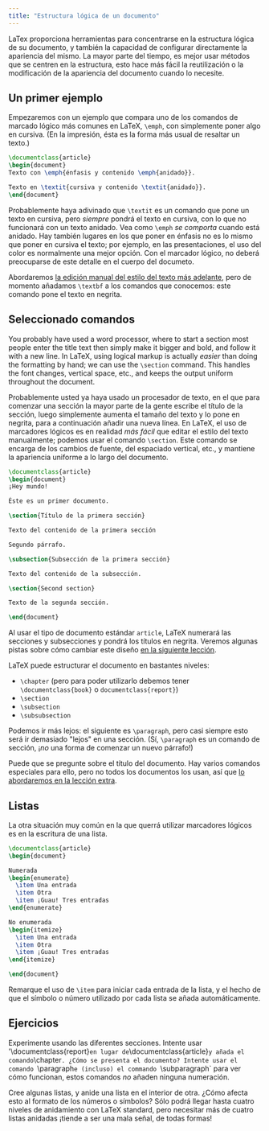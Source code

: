 ```yaml
---
title: "Estructura lógica de un documento"
---
```


LaTex proporciona herramientas para concentrarse en la estructura lógica de su documento, y también
la capacidad de configurar directamente la apariencia del mismo. La mayor parte del tiempo, es mejor usar
métodos que se centren en la estructura, esto hace más fácil la reutilización o la modificación 
de la apariencia del documento cuando lo necesite.

## Un primer ejemplo

Empezaremos con un ejemplo que compara uno de los comandos de marcado lógico 
más comunes en LaTeX, `\emph`, con simplemente poner algo en cursiva. (En la impresión,
ésta es la forma más usual de resaltar un texto.)  

```latex
\documentclass{article}
\begin{document}
Texto con \emph{énfasis y contenido \emph{anidado}}.

Texto en \textit{cursiva y contenido \textit{anidado}}.
\end{document}
```

Probablemente haya adivinado que `\textit` es un comando que pone un texto en cursiva, pero
_siempre_ pondrá el texto en cursiva, con lo que no funcionará con un texto anidado. Vea como
`\emph` _se comporta_ cuando está anidado. Hay también lugares en los que poner en énfasis
no es lo mismo que poner en cursiva el texto; por ejemplo, en las presentaciones, el uso del color es
normalmente una mejor opción. Con el marcador lógico, no deberá preocuparse de este detalle en el 
cuerpo del documeto.

Abordaremos [la edición manual del estilo del texto más adelante](lesson-11), pero de momento
añadamos `\textbf` a los comandos que conocemos: este comando pone el texto en negrita.

## Seleccionado comandos

You probably have used a word processor, where  to start a section most people
enter the title text then simply make it bigger and bold, and follow it with a
new line. In LaTeX, using logical markup is actually _easier_ than doing the
formatting by hand; we can use the `\section` command. This handles the font
changes, vertical space, etc., and keeps the output uniform throughout the
document.

Probablemente usted ya haya usado un procesador de texto, en el que para comenzar 
una sección la mayor parte de la gente escribe el título de la sección, luego simplemente 
aumenta el tamaño del texto y lo pone en negrita, para a continuación añadir una nueva
línea. En LaTeX, el uso de marcadores lógicos es en realidad _más fácil_ que editar el
estilo del texto manualmente; podemos usar el comando `\section`. Este comando se encarga de 
los cambios de fuente, del espaciado vertical, etc., y mantiene la apariencia uniforme a lo 
largo del documento. 

```latex
\documentclass{article}
\begin{document}
¡Hey mundo!

Éste es un primer documento.

\section{Título de la primera sección}

Texto del contenido de la primera sección

Segundo párrafo.

\subsection{Subsección de la primera sección}

Texto del contenido de la subsección.

\section{Second section}

Texto de la segunda sección.

\end{document}
```

Al usar el tipo de documento estándar `article`, LaTeX numerará las secciones y subsecciones
y pondrá los títulos en negrita. Veremos algunas pistas sobre cómo cambiar este diseño [en la
siguiente lección](lesson-05).

LaTeX puede estructurar el documento en bastantes niveles:

- `\chapter` (pero para poder utilizarlo debemos tener `\documentclass{book}` o
 `documentclass{report}`)
- `\section`
- `\subsection`
- `\subsubsection`

Podemos ir más lejos: el siguiente es `\paragraph`, pero casi siempre esto será ir
demasiado "lejos" en una sección. (Sí, `\paragraph` es un comando de sección, ¡_no_
una forma de comenzar un nuevo párrafo!)

Puede que se pregunte sobre el título del documento. Hay varios comandos especiales
para ello, pero no todos los documentos los usan, así que 
[lo abordaremos en la lección extra](more-04).

## Listas

La otra situación muy común en la que querrá utilizar marcadores lógicos es en la escritura 
de una lista. 

```latex
\documentclass{article}
\begin{document}

Numerada
\begin{enumerate}
  \item Una entrada
  \item Otra
  \item ¡Guau! Tres entradas 
\end{enumerate}

No enumerada
\begin{itemize}
  \item Una entrada
  \item Otra
  \item ¡Guau! Tres entradas
\end{itemize}

\end{document}
```

Remarque el uso de `\item` para iniciar cada entrada de la lista, y el hecho de que
el símbolo o número utilizado por cada lista se añada automáticamente.

## Ejercicios

Experimente usando las diferentes secciones. Intente usar '\documentclass{report}`
en lugar de `\documentclass{article}` y añada el comando `\chapter`. ¿Cómo se
presenta el documento? Intente usar el comando `\paragraph` e (incluso) el commando 
`\subparagraph` para ver cómo funcionan, estos comandos _no_ añaden ninguna numeración.

Cree algunas listas, y anide una lista en el interior de otra. ¿Cómo afecta esto al
formato de los números o símbolos? Sólo podrá llegar hasta cuatro niveles de anidamiento
con LaTeX standard, pero necesitar más de cuatro listas anidadas ¡tiende a ser una mala
señal, de todas formas! 
